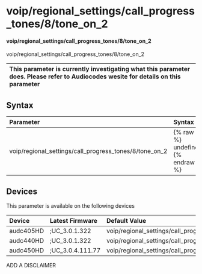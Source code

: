 ﻿---
description: voip/regional_settings/call_progress_tones/8/tone_on_2
search: false
---

# voip/regional_settings/call_progress_tones/8/tone_on_2

#### voip/regional_settings/call_progress_tones/8/tone_on_2

voip/regional_settings/call_progress_tones/8/tone_on_2


| This parameter is currently investigating what this parameter does. Please refer to Audiocodes wesite for details on this parameter | 
| :--- |

## Syntax
| Parameter | Syntax |
| :--- | :--- |
|voip/regional_settings/call_progress_tones/8/tone_on_2 | {% raw %} undefined {% endraw %}|

## Devices
This parameter is available on the following devices

| Device | Latest Firmware | Default Value |
|:---|:---|:---|
| audc405HD | ;UC_3.0.1.322 | voip/regional_settings/call_progress_tones/8/tone_on_2=0 
| audc440HD | ;UC_3.0.1.322 | voip/regional_settings/call_progress_tones/8/tone_on_2=0 
| audc450HD | ;UC_3.0.4.111.77 | voip/regional_settings/call_progress_tones/8/tone_on_2=0 

ADD A DISCLAIMER
